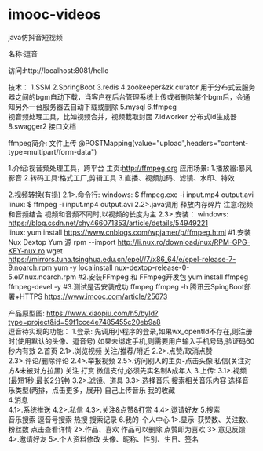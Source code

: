 # imooc-videos
java仿抖音短视频

名称:逗音

访问:http://localhost:8081/hello

技术：
 1.SSM
 2.SpringBoot
 3.redis
 4.zookeeper&zk curator
    用于分布式云服务器之间的bgm自动下载，当客户在后台管理系统上传或者删除某个bgm后，会通知另外一台服务器去自动下载或删除
 5.mysql
 6.ffmpeg   
    视音频处理工具，比如视频合并，视频截取封面
 7.idworker 分布式id生成器
 8.swagger2  接口文档
 
ffmpeg简介:
    文件上传
    @POSTMapping(value="upload",headers="content-type=multipart/form-data")
   
   1.介绍:视音频处理工具，跨平台
     主页:http://ffmpeg.org
     应用场景:
       1.播放器:暴风影音 
       2.转码工具:格式工厂,剪辑工具
       3.直播、视频加码、滤镜、水印、特效
     
   2.视频转换(有损)
     2.1>.命令行:
         windows:
           $ ffmpeg.exe -i input.mp4 output.avi
         linux:
           $ ffmpeg -i input.mp4 output.avi
     2.2>.java调用
       释放内存碎片 
     注意:视频和音频结合
          视频和音频不同时,以视频的长度为主
     2.3>.安装：
        windows:
            https://blog.csdn.net/chy466071353/article/details/54949221       
        linux:
            yum install
            https://www.cnblogs.com/wpjamer/p/ffmpeg.html
            #1.安装Nux Dextop Yum 源
            rpm --import http://li.nux.ro/download/nux/RPM-GPG-KEY-nux.ro
            wget https://mirrors.tuna.tsinghua.edu.cn/epel//7/x86_64/e/epel-release-7-9.noarch.rpm
            yum -y localinstall nux-dextop-release-0-5.el7.nux.noarch.rpm
            #2.安装FFmpeg 和 FFmpeg开发包
            yum install ffmpeg ffmpeg-devel -y
            #3.测试是否安装成功
            ffmpeg
            ffmpeg -h
   腾讯云SpingBoot部署+HTTPS
    https://www.imooc.com/article/25673

产品原型图:
    https://www.xiaopiu.com/h5/byId?type=project&id=59f1cce4e7485455c20eb9a8            
逗音待实现的功能：
 1.登录:
  先调用小程序的登录,如果wx_opentId不存在,则注册时(使用默认的头像、逗音号)
  如果未绑定手机,则需要用户输入手机号码,验证码60秒内有效
 2.首页
    2.1>.浏览视频
        关注/推荐/附近
    2.2>.点赞/取消点赞    
    2.3>.评论/删除评论
    2.4>.举报视频
    2.5>.访问别人的主页-点击头像
        私信(关注对方&未被对方拉黑)
        关注
        打赏
            微信支付,必须先实名制&成年人
 3.上传:
     3.1>.视频(最短1秒,最长2分钟)
     3.2>.滤镜、道具
     3.3>.选择音乐
        搜索相关音乐内容
        选择音乐类型(两排，点击更多，展开)
        自己上传音乐
        我的收藏           
 4.消息  
    4.1>.系统推送
    4.2>.私信
    4.3>.关注&点赞&打赏
    4.4>.邀请好友
 5.搜索    
    音乐搜索
    逗音号搜索
    热搜
    搜索记录
 6.我的-个人中心
    1>.显示-获赞数、关注数、粉丝数
        点击查看详情
    2>.作品、喜欢
       作品可以删除
       点赞即为喜欢
    3>.意见反馈
    4>.邀请好友
    5>.个人资料修改
       头像、昵称、性别、生日、签名
  